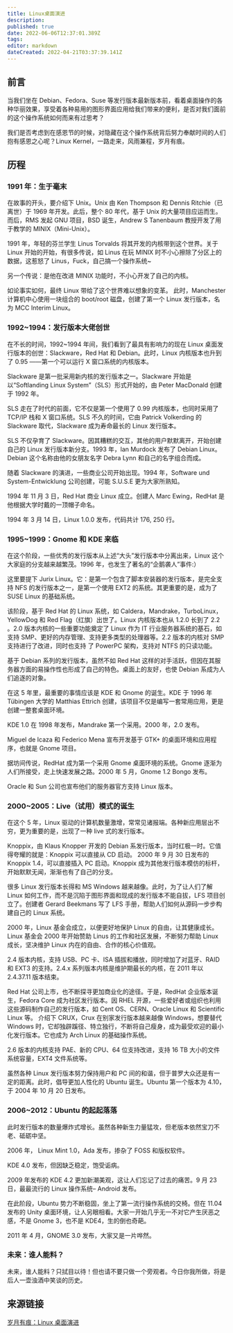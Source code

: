 ```yaml
---
title: Linux桌面演进
description: 
published: true
date: 2022-06-06T12:37:01.389Z
tags: 
editor: markdown
dateCreated: 2022-04-21T03:37:39.141Z
---
```


## 前言

当我们坐在 Debian、Fedora、Suse 等发行版本最新版本前，看着桌面操作的各种华丽效果，享受着各种易用的图形界面应用给我们带来的便利，是否对我们面前的这个操作系统如何而来有过思考？

我们是否考虑到在感恩节的时候，对隐藏在这个操作系统背后努力奉献时间的人们抱有感恩之心呢？Linux Kernel，一路走来，风雨兼程，岁月有痕。


## 历程

### 1991 年：生于毫末

在故事的开头，要介绍下 Unix。Unix 由 Ken Thompson 和 Dennis Ritchie（已离世）于 1969 年开发。此后，整个 80 年代，基于 Unix 的大量项目应运而生。而后，RMS 发起 GNU 项目，BSD 诞生，Andrew S Tanenbaum 教授开发了用于教学的 MINIX（Mini-Unix）。

1991 年，年轻的芬兰学生 Linus Torvalds 将其开发的内核带到这个世界。关于 Linux 开始的开始，有很多传说，如 Linus 在玩 MINIX 时不小心擦除了分区上的数据，这惹怒了 Linus，Fuck，自己搞一个操作系统~

另一个传说：是他在改进 MINIX 功能时，不小心开发了自己的内核。

如论事实如何，最终 Linux 带给了这个世界难以想象的变革。 此时，Manchester 计算机中心使用一块组合的 boot/root 磁盘，创建了第一个 Linux 发行版本，名为 MCC Interim Linux。

### 1992~1994：发行版本大佬创世


在不长的时间，1992~1994 年间，我们看到了最具有影响力的现在 Linux 桌面发行版本的创世：Slackware，Red Hat 和 Debian。此时，Linux 内核版本也升到了 0.95 ——第一个可以运行 X 窗口系统的内核版本。

Slackware 是第一批采用新内核的发行版本之一。Slackware 开始是以“Softlanding Linux System”（SLS）形式开始的，由 Peter MacDonald 创建于 1992 年。

SLS 走在了时代的前面，它不仅是第一个使用了 0.99 内核版本，也同时采用了 TCP/IP 栈和 X 窗口系统。SLS 不久的时间，它由 Patrick Volkerding 的 Slackware 取代，Slackware 成为寿命最长的 Linux 发行版本。

SLS 不仅孕育了 Slackware。因其糟糕的交互，其他的用户默默离开，开始创建自己的 Linux 发行版本新分支。1993 年，lan Murdock 发布了 Debian Linux。Debian 这个名称由他的女朋友名字 Debra Lynn 和自己的名字组合而成。

随着 Slackware 的演进，一些商业公司开始出现。1994 年，Software und System-Entwicklung 公司创建，可能 S.U.S.E 更为大家所熟知。

1994 年 11 月 3 日，Red Hat 商业 Linux 成立。创建人 Marc Ewing，RedHat 是他根据大学时戴的一顶帽子命名。

1994 年 3 月 14 日，Linux 1.0.0 发布，代码共计 176, 250 行。



### 1995~1999：Gnome 和 KDE 来临

在这个阶段，一些优秀的发行版本从上述“大头”发行版本中分离出来，Linux 这个大家庭的分支越来越繁茂。1996 年，也发生了著名的“企鹅袭人”事件:）


这里要提下 Jurix Linux。它：是第一个包含了脚本安装器的发行版本，是完全支持 NFS 的发行版本之一，是第一个使用 EXT2 的系统。其更重要的是，成为了 SUSE Linux 的基础系统。

该阶段，基于 Red Hat 的 Linux 系统，如 Caldera，Mandrake，TurboLinux，YellowDog 和 Red Flag（红旗）出世了。Linux 内核版本也从 1.2.0 长到了 2.2 。2.0 版本内核的一些重要功能奠定了 Linux 作为 IT 行业服务器系统的基石，如支持 SMP、更好的内存管理、支持更多类型的处理器等。2.2 版本的内核对 SMP 支持进行了改进，同时也支持 了 PowerPC 架构，支持对 NTFS 的只读功能。

基于 Debian 系列的发行版本，虽然不如 Red Hat 这样的对手活跃，但因在其服务器方面的易操作性也形成了自己的特色。桌面上的友好，也使 Debian 系成为人们追逐的对象。

在这 5 年里，最重要的事情应该是 KDE 和 Gnome 的诞生。KDE 于 1996 年 Tübingen 大学的 Matthias Ettrich 创建，该项目不仅是编写一套常用应用，更是创建一整套桌面环境。

KDE 1.0 在 1998 年发布，Mandrake 第一个采用。2000 年，2.0 发布。

Miguel de Icaza 和 Federico Mena 宣布开发基于 GTK+ 的桌面环境和应用程序，也就是 Gnome 项目。

据坊间传说，RedHat 成为第一个采用 Gnome 桌面环境的系统。Gnome 逐渐为人们所接受，走上快速发展之路。2000 年 5 月，Gnome 1.2 Bongo 发布。


Oracle 和 Sun 公司也宣布他们的服务器官方支持 Linux 版本。

### 2000~2005：Live（试用）模式的诞生

在这个 5 年，Linux 驱动的计算机数量激增，常常见诸报端。各种新应用层出不穷，更为重要的是，出现了一种 live 式的发行版本。

Knoppix，由 Klaus Knopper 开发的 Debian 系发行版本，当时红极一时。它值得夸耀的就是：Knoppix 可以直接从 CD 启动。 2000 年 9 月 30 日发布的 Knoppix 1.4，可以直接插入 PC 启动。Knoppix 成为其他发行版本模仿的标杆，开始默默无闻，渐渐也有了自己的分支。

很多 Linux 发行版本长得和 MS Windows 越来越像。此时，为了让人们了解 Linux 如何工作，而不是沉陷于图形界面和现成的发行版本不能自拔，LFS 项目创立了。创建者 Gerard Beekmans 写了 LFS 手册，帮助人们如何从源码一步步构建自己的 Linux 系统。

2000 年，Linux 基金会成立，以便更好地保护 Linux 的自由，让其健康成长。Linux 基金会 2000 年开始赞助 Linus 的工作和社区发展，不断努力帮助 Linux 成长，坚决维护 Linux 内在的自由、合作的核心价值观。

2.4 版本内核，支持 USB、PC 卡、ISA 插拔和播放，同时增加了对蓝牙、RAID 和 EXT3 的支持。2.4.x 系列版本内核是维护期最长的内核，在 2011 年以 2.4.37.11 版本结束。

Red Hat 公司上市，也不断探寻更加商业化的途径。于是，RedHat 企业版本诞生，Fedora Core 成为社区发行版本。因 RHEL 开源，一些爱好者或组织也利用这些源码制作自己的发行版本，如 Cent OS、CERN、Oracle Linux 和 Scientific Linux 等。 介绍下 CRUX，Crux 在别家发行版本越来越像 Windows，想要替代 Windows 时，它却独辟蹊径、特立独行，不断将自己瘦身，成为最受欢迎的最小化发行版本。它也成为 Arch Linux 的基础操作系统。

2.6 版本的内核支持 PAE、新的 CPU、64 位支持改进，支持 16 TB 大小的文件系统容量，EXT4 文件系统等。

虽然各种 Linux 发行版本努力保持用户和 PC 间的和谐，但于普罗大众还是有一定的距离。此时，倡导更加人性化的 Ubuntu 诞生。Ubuntu 第一个版本为 4.10，于 2004 年 10 月 20 日发布。

### 2006~2012：Ubuntu 的起起落落

此时发行版本的数量爆炸式增长。虽然各种新生力量猛攻，但老版本依然宝刀不老、砥砺中坚。

2006 年， Linux Mint 1.0，Ada 发布，掺杂了 FOSS 和版权软件。

KDE 4.0 发布，但因缺乏稳定，饱受诟病。

2009 年发布的 KDE 4.2 更加新潮美观，这让人们忘记了过去的痛苦。9 月 23 日，最最流行的 Linux 操作系统– Android 发布。

在此阶段，Ubuntu 势力不断稳固，坐上了第一流行操作系统的交椅。但在 11.04 发布的 Unity 桌面环境，让人另眼相看。大家一开始几乎无一不对它产生厌恶之感，不是 Gnome 3，也不是 KDE4，生的倒也奇葩。

2011 年 4 月，GNOME 3.0 发布，大家又是一片哗然。

### 未来：谁人能料？

未来，谁人能料？只拭目以待！但也请不要只做一个旁观者。今日你我所做，将是后人一壶浊酒中笑谈的历史。

## 来源链接

[岁月有痕：Linux 桌面演进](http://www.linuxeden.com/html/news/20121123/132368.html)